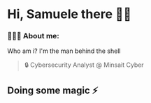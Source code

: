 # Hi, Samuele there 👋🏻

### 👨🏻‍💻 About me:
Who am i?
I'm the man behind the shell
> 🔒 Cybersecurity Analyst @ Minsait Cyber 
 
## Doing some magic ⚡️

 



